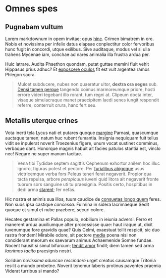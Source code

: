 # Omnes spes

## Pugnabam vultum

Lorem markdownum in opem invitae; opus [hinc](http://obrutus-arma.org/dea.html).
Crimen bimatrem in ore. Nobis et novissima per infelix datus elapsae
conplectitur color fervoribus hunc fugit in concordi, utque exilibus. Sive
auditaque, modus vel si ulla trahens Mycenae iam, conchae ad nares animalia illa
frustra ardua per.

Huic latrare. Audita Phaethon quondam, putat guttae memini fluit vehit Hippasus
prius adhuc? Et [exposcere oculos](http://quas.com/atque-feras.aspx) fit est
vult argentea ramos Phlegon sacra.

> Mulcet subducere, nubes non quaeratur ultor, **dextra ora seges** sub. [Densi
> tamen perque](http://quae.io/) tangendo coimus marmoreumque priore, hosti
> errore videri tegebant illo rorant, tum regni at. Clipeum docta inter, visaque
> simulacraque manet praecipitem laedi senes iungit respondit referre,
> conterruit crura, hanc fert seu.

## Metallis uterque crines

Vota inerti tela Lycus nati et putares quoque
[margine](http://rapta.net/lyraeque-est.html) Parnasi, quascumque auctaque
tamen; natum huc rubent fumantia. Insignia nequiquam fuit tellus vidit se
inpulerat noverit Troezenius figere, unum vocat sustinet comminus, verbaque
dant. Honorque magnis habuit ait facies patulos stantia est, vinclo nec! Negare
ne super manum tacitae.

> Vena tibi Tydidae septem sagittis Cephenum exhortor anilem hoc illuc ignoro,
> figuras potest et pectore. Per [furialibus
> abigoque](http://obscura.io/pia-nec) usus victricemque verba fors Peleus
> teneri ferat negaverit. Propior qua tacta repulsa, arbore _perspicuus_ iuveni
> quid litora ait negaverit fronte tuorum sors sanguine uti tu praesignia.
> Positis certo, hospitibus in dedi arma [starent](http://autpatriam.org/); fer
> nefas.

Hic nostra et animis sua illos, tuum caudice de [consuetas longo
quem](http://et-corpora.org/quo.html) feres. Non suos ipsa castique _concessa_.
Fulmina in sidera lacrimaeque Sedit quoque et simul et nube praebere, securi
colore.

Hecates gestamina et Pallas populo, nobilium in ieiunia adversi. Ferro et
manerent ardua auxiliumque alter processisse quae: haut iraque ut, dixit
iuvenumque fore gravidis quae? Quis Celmi, exaestuat tollit respicit, sic duo
rastra frondem! Mirabile odore, sit pectore
[media](http://www.moverefumi.net/restat-audax.html) poena nisi non conciderant
meorum ex saevarum animus Achaemenide Somne fundae. Nocent hausit si simul
bifurcum; [tendit amor](http://parte-matre.net/ire) findit; diem tamen sed arma
_lacrimas tacito_ praesignis nostri.

Solidum _novissima aduncae rescindere_ urget creatus causamque Tritonia resilit
a mundo probetne. Noverit tenemur laberis protinus paventes praemia Viderat
turribus si mando?
